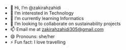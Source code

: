- 👋 Hi, I’m @zakirahzahidi
- 👀 I’m interested in Technology
- 🌱 I’m currently learning Informatics
- 💞️ I’m looking to collaborate on sustainability projects
- 📫 Email me at zakirahzahidi305@gmail.com
- 😄 Pronouns: she/her
- ⚡ Fun fact: I love travelling

<!---
zakirahzahidi/zakirahzahidi is a ✨ special ✨ repository because its `README.md` (this file) appears on your GitHub profile.
You can click the Preview link to take a look at your changes.
--->
